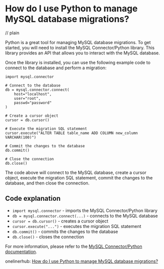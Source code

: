 # How do I use Python to manage MySQL database migrations?
// plain

Python is a great tool for managing MySQL database migrations. To get started, you will need to install the MySQL Connector/Python library. This library provides an API that allows you to interact with the MySQL database.

Once the library is installed, you can use the following example code to connect to the database and perform a migration:

```
import mysql.connector

# Connect to the database
db = mysql.connector.connect(
    host="localhost",
    user="root",
    passwd="password"
)

# Create a cursor object
cursor = db.cursor()

# Execute the migration SQL statement
cursor.execute("ALTER TABLE table_name ADD COLUMN new_column VARCHAR(100)")

# Commit the changes to the database
db.commit()

# Close the connection
db.close()
```

The code above will connect to the MySQL database, create a cursor object, execute the migration SQL statement, commit the changes to the database, and then close the connection.

## Code explanation


- `import mysql.connector` - imports the MySQL Connector/Python library
- `db = mysql.connector.connect(...)` - connects to the MySQL database
- `cursor = db.cursor()` - creates a cursor object
- `cursor.execute("...")` - executes the migration SQL statement
- `db.commit()` - commits the changes to the database
- `db.close()` - closes the connection

For more information, please refer to the [MySQL Connector/Python documentation](https://dev.mysql.com/doc/connector-python/en/).

onelinerhub: [How do I use Python to manage MySQL database migrations?](https://onelinerhub.com/python-mysql/how-do-i-use-python-to-manage-mysql-database-migrations)